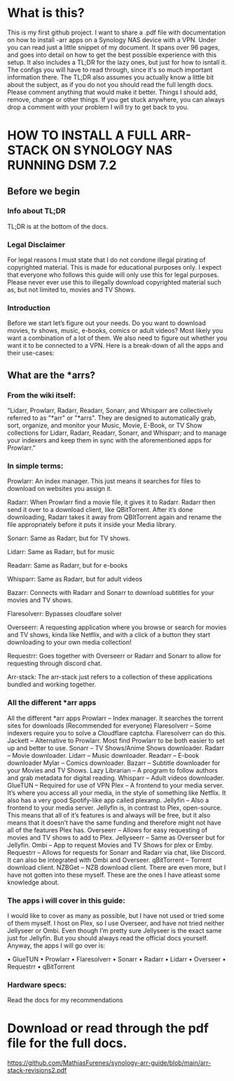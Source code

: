 # What is this?

This is my first github project. I want to share a .pdf file with documentation on how to install -arr apps on a Synology NAS device with a VPN.
Under you can read just a little snippet of my document. It spans over 96 pages, and goes into detail on how to get the best possible experience with this setup.
It also includes a TL;DR for the lazy ones, but just for how to isntall it. The configs you will have to read through, since it's so much important information there.
The TL;DR also assumes you actually know a little bit about the subject, as if you do not you should read the full length docs.
Please comment anything that would make it better. Things I should add, remove, change or other things. If you get stuck anywhere, you can always drop a comment with your problem I will try to get back to you.


# HOW TO INSTALL A FULL ARR-STACK ON SYNOLOGY NAS RUNNING DSM 7.2

## Before we begin

### Info about TL;DR
TL;DR is at the bottom of the docs.

### Legal Disclaimer
For legal reasons I must state that I do not condone illegal pirating of copyrighted material. 
This is made for educational purposes only. I expect that everyone who follows this guide will only use this for legal purposes.
Please never ever use this to illegally download copyrighted material such as, but not limited to, movies and TV Shows.

### Introduction
Before we start let’s figure out your needs. Do you want to download movies, tv shows, music, e-books, comics or adult videos? 
Most likely you want a combination of a lot of them. 
We also need to figure out whether you want it to be connected to a VPN. 
Here is a break-down of all the apps and their use-cases:

## What are the *arrs?

### From the wiki itself:
“Lidarr, Prowlarr, Radarr, Readarr, Sonarr, and Whisparr are collectively referred to as "*arr" or "*arrs". They are designed to automatically grab, sort, organize, and monitor your Music, Movie, E-Book, or TV Show collections for Lidarr, Radarr, Readarr, Sonarr, and Whisparr; and to manage your indexers and keep them in sync with the aforementioned apps for Prowlarr.”

### In simple terms:

Prowlarr: 
An index manager. This just means it searches for files to download on websites you assign it.

Radarr: 
When Prowlarr find a movie file, it gives it to Radarr. Radarr then send it over to a download client, like QBitTorrent. After it’s done downloading, Radarr takes it away from QBItTorrent again and rename the file appropriately before it puts it inside your Media library.

Sonarr: 
Same as Radarr, but for TV shows.

Lidarr: 
Same as Radarr, but for music

Readarr: 
Same as Radarr, but for e-books

Whisparr: 
Same as Radarr, but for adult videos

Bazarr: 
Connects with Radarr and Sonarr to download subtitles for your movies and TV shows.

Flaresolverr: 
Bypasses cloudfare solver

Overseerr:
 A requesting application where you browse or search for movies and TV shows, kinda like Netflix, and with a  click of a button they start downloading to your own media collection!

Requestrr: 
Goes together with Overseerr or Radarr and Sonarr to allow for requesting through discord chat.

Arr-stack:
The arr-stack just refers to a collection of these applications bundled and working together. 

### All the different *arr apps

All the different *arr apps
Prowlarr – Index manager. It searches the torrent sites for downloads (Recommended for everyone)
Flaresolverr – Some indexers require you to solve a Cloudflare captcha. Flaresolverr can do this.
Jackett – Alternative to Prowlarr. Most find Prowlarr to be both easier to set up and better to use.
Sonarr – TV Shows/Anime Shows downloader.
Radarr – Movie downloader.
Lidarr – Music downloader.
Readarr – E-book downloader
Mylar – Comics downloader.
Bazarr – Subtitle downloader for your Movies and TV Shows.
Lazy Librarian – A program to follow authors and grab metadata for digital reading.
Whisparr – Adult videos downloader.
GlueTUN – Required for use of VPN
Plex – A frontend to your media server. It’s where you access all your media, in the style of something like Netflix. It also has a very good Spotify-like app called plexamp.
Jellyfin – Also a frontend to your media server. Jellyfin is, in contrast to Plex, open-source. This means that all of it’s features is and always will be free, but it also means that it doesn’t have the same funding and therefore might not have all of the features Plex has.
Overseerr – Allows for easy requesting of movies and TV shows to add to Plex.
Jellyseerr – Same as Overseer but for Jellyfin.
Ombi – App to request Movies and TV Shows for plex or Emby.
Requestrr – Allows for requests for Sonarr and Radarr via chat, like Discord. It can also be integrated with Ombi and Overseer.
qBitTorrent – Torrent download client.
NZBGet – NZB download client.
There are even more, but I have not gotten into these myself. These are the ones I have atleast some knowledge about.

### The apps i will cover in this guide:

I would like to cover as many as possible, but I have not used or tried some of them myself. I host on Plex, so I use Overseer, and have not tried neither Jellyseer or Ombi. Even though I’m pretty sure Jellyseer is the exact same just for Jellyfin. But you should always read the official docs yourself. Anyway, the apps I will go over is:

•	GlueTUN
•	Prowlarr
•	Flaresolverr
•	Sonarr
•	Radarr
•	Lidarr
•	Overseer
•	Requestrr
•	qBitTorrent

### Hardware specs:
Read the docs for my recommendations


# Download or read through the pdf file for the full docs.

https://github.com/MathiasFurenes/synology-arr-guide/blob/main/arr-stack-revisions2.pdf
